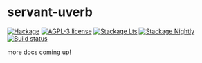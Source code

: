 # servant-uverb

[![Hackage](https://img.shields.io/hackage/v/servant-uverb.svg?logo=haskell)](https://hackage.haskell.org/package/servant-uverb)
[![AGPL-3 license](https://img.shields.io/badge/license-AGPL--3-blue.svg)](LICENSE)
[![Stackage Lts](http://stackage.org/package/servant-uverb/badge/lts)](http://stackage.org/lts/package/servant-uverb)
[![Stackage Nightly](http://stackage.org/package/servant-uverb/badge/nightly)](http://stackage.org/nightly/package/servant-uverb)
[![Build status](https://img.shields.io/travis/fisx/servant-uverb.svg?logo=travis)](https://travis-ci.org/fisx/servant-uverb)


more docs coming up!
